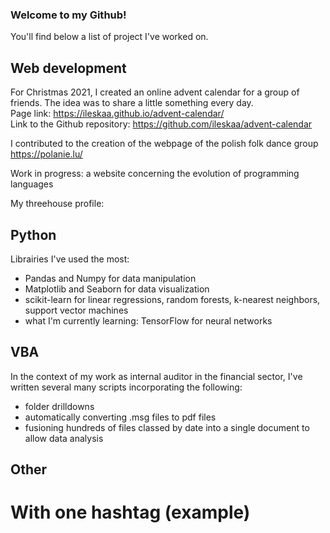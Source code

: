 ### Welcome to my Github!

You'll find below a list of project I've worked on.

## Web development
For Christmas 2021, I created an online advent calendar for a group of friends. The idea was to share a little something every day.   
Page link: https://ileskaa.github.io/advent-calendar/   
Link to the Github repository: https://github.com/ileskaa/advent-calendar
   
I contributed to the creation of the webpage of the polish folk dance group
https://polanie.lu/   
   
Work in progress: a website concerning the evolution of programming languages
   
My threehouse profile: 
## Python
Librairies I've used the most:
- Pandas and Numpy for data manipulation
- Matplotlib and Seaborn for data visualization
- scikit-learn for linear regressions, random forests, k-nearest neighbors, support vector machines
- what I'm currently learning: TensorFlow for neural networks

## VBA
In the context of my work as internal auditor in the financial sector, I've written several many scripts incorporating the following:
- folder drilldowns
- automatically converting .msg files to pdf files
- fusioning hundreds of files classed by date into a single document to allow data analysis

## Other


# With one hashtag (example)

<!--
**ileskaa/ileskaa** is a ✨ _special_ ✨ repository because its `README.md` (this file) appears on your GitHub profile.

Here are some ideas to get you started:

- 🔭 I’m currently working on ...
- 🌱 I’m currently learning ...
- 👯 I’m looking to collaborate on ...
- 🤔 I’m looking for help with ...
- 💬 Ask me about ...
- 📫 How to reach me: ...
- 😄 Pronouns: ...
- ⚡ Fun fact: ...
-->

